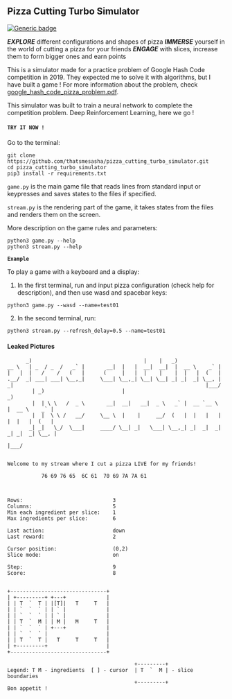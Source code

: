 ## Pizza Cutting Turbo Simulator
[![Generic badge](https://img.shields.io/badge/Python-3.6.3-green.svg)](https://shields.io/)

**_EXPLORE_** different configurations and shapes of pizza
**_IMMERSE_** yourself in the world of cutting a pizza for your friends
**_ENGAGE_** with slices, increase them to form bigger ones and earn points

This is a simulator made for a practice problem of Google Hash Code competition in 2019.
They expected me to solve it with algorithms, but I have built a game ! For more
information about the problem, check [google_hash_code_pizza_problem.pdf](./google_hash_code_pizza_problem.pdf).

This simulator was built to train a neural network to complete the competition problem.
Deep Reinforcement Learning, here we go !

#### `TRY IT NOW !`

Go to the terminal:

```
git clone https://github.com/thatsmesasha/pizza_cutting_turbo_simulator.git
cd pizza_cutting_turbo_simulator
pip3 install -r requirements.txt
```

`game.py` is the main game file that reads lines from standard input or keypresses
and saves states to the files if specified.

`stream.py` is the rendering part of the game, it takes states from the files and
renders them on the screen.

More description on the game rules and parameters:

```
python3 game.py --help
python3 stream.py --help
```

**`Example`**

To play a game with a keyboard and a display:

1) In the first terminal, run and input pizza configuration (check help for
description), and then use wasd and spacebar keys:

```
python3 game.py --wasd --name=test01
```

2) In the second terminal, run:

```
python3 stream.py --refresh_delay=0.5 --name=test01
```

#### Leaked Pictures

```
      _)                                    |    |   _)
__ \   | _  / _  /   _` |       __|  |   |  __|  __|  |  __ \    _` |
|   |  |   /    /   (   |      (     |   |  |    |    |  |   |  (   |
.__/  _| ___| ___| \__,_|     \___| \__,_| \__| \__| _| _|  _| \__, |
_|                                                              |___/
        | _)                         |                                _)
        |  | \ \   /  _ \       __|  __|   __|  _ \   _` |  __ `__ \   |  __ \    _` |
        |  |  \ \ /   __/     \__ \  |    |     __/  (   |  |   |   |  |  |   |  (   |
       _| _|   \_/  \___|     ____/ \__| _|   \___| \__,_| _|  _|  _| _| _|  _| \__, |
                                                                                 |___/


Welcome to my stream where I cut a pizza LIVE for my friends!

           76 69 76 65  6C 61  70 69 7A 7A 61



Rows:                             3
Columns:                          5
Min each ingredient per slice:    1
Max ingredients per slice:        6

Last action:                      down
Last reward:                      2

Cursor position:                  (0,2)
Slice mode:                       on

Step:                             9
Score:                            8


+-------------------------------+
| +---------+ +---+             |
| | T  `  T | |[T]|   T     T   |
| | `  `  ` | | ` |             |
| | `  `  ` | | ` |             |
| | T  `  M | | M |   M     T   |
| | `  `  ` | +---+             |
| | `  `  ` |                   |
| | T  `  T |   T     T     T   |
| +---------+                   |
+-------------------------------+

                                         +---------+
Legend: T M - ingredients  [ ] - cursor  | T  `  M | - slice boundaries
                                         +---------+
Bon appetit !
```

